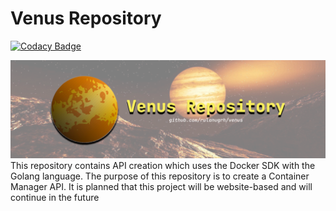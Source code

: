 # Venus Repository

[![Codacy Badge](https://api.codacy.com/project/badge/Grade/b942e32fe58c47cf8a34ecf6b465cfd5)](https://app.codacy.com/gh/rulanugrh/venus?utm_source=github.com&utm_medium=referral&utm_content=rulanugrh/venus&utm_campaign=Badge_Grade)

![banner](.github/banner.png)
This repository contains API creation which uses the Docker SDK with the Golang language. The purpose of this repository is to create a Container Manager API. It is planned that this project will be website-based and will continue in the future